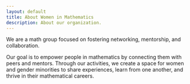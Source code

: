 ```yaml
---
layout: default
title: About Women in Mathematics
description: About our organization.
---
```


<p class="message">
  We are a math group focused on fostering networking, mentorship, and collaboration. 
</p>

Our goal is to empower people in mathematics by connecting them with peers and mentors.
Through our activities, we create a space for women and gender minorities to share experiences, learn from one another, and thrive in their mathematical careers.